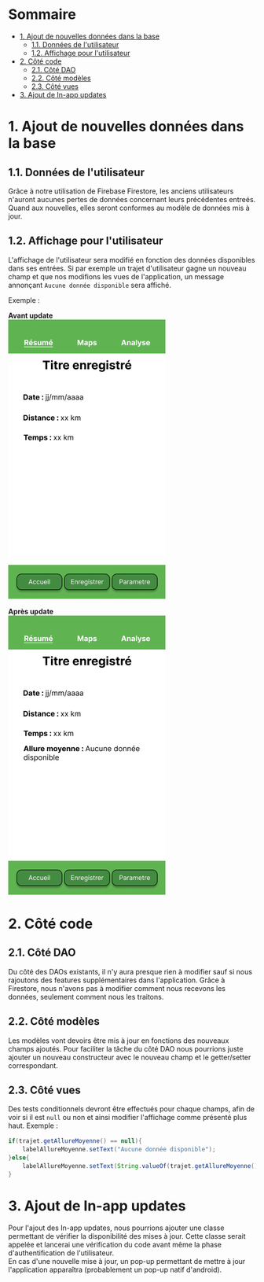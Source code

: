 # Sommaire <!-- omit in toc -->

- [1. Ajout de nouvelles données dans la base](#1-ajout-de-nouvelles-données-dans-la-base)
  - [1.1. Données de l'utilisateur](#11-données-de-lutilisateur)
  - [1.2. Affichage pour l'utilisateur](#12-affichage-pour-lutilisateur)
- [2. Côté code](#2-côté-code)
  - [2.1. Côté DAO](#21-côté-dao)
  - [2.2. Côté modèles](#22-côté-modèles)
  - [2.3. Côté vues](#23-côté-vues)
- [3. Ajout de In-app updates](#3-ajout-de-in-app-updates)


# 1. Ajout de nouvelles données dans la base
## 1.1. Données de l'utilisateur
Grâce à notre utilisation de Firebase Firestore, les anciens utilisateurs n'auront aucunes pertes de données concernant leurs précédentes entreés. Quand aux nouvelles, elles seront conformes au modèle de données mis à jour.
## 1.2. Affichage pour l'utilisateur
L'affichage de l'utilisateur sera modifié en fonction des données disponibles dans ses entrées. Si par exemple un trajet d'utilisateur gagne un nouveau champ et que nos modifions les vues de l'application, un message annonçant `Aucune donnée disponible` sera affiché.

Exemple :

**Avant update**</br>
![Before](./UIBeforeUpdate.png)

**Après update**</br>
![After](./UIAfterUpdate.png)

# 2. Côté code
## 2.1. Côté DAO
Du côté des DAOs existants, il n'y aura presque rien à modifier sauf si nous rajoutons des features supplémentaires dans l'application. Grâce à Firestore, nous n'avons pas à modifier comment nous recevons les données, seulement comment nous les traitons.
## 2.2. Côté modèles
Les modèles vont devoirs être mis à jour en fonctions des nouveaux champs ajoutés. Pour faciliter la tâche du côté DAO nous pourrions juste ajouter un nouveau constructeur avec le nouveau champ et le getter/setter correspondant.
## 2.3. Côté vues
Des tests conditionnels devront être effectués pour chaque champs, afin de voir si il est `null` ou non et ainsi modifier l'affichage comme présenté plus haut.
Exemple :
```java
if(trajet.getAllureMoyenne() == null){
    labelAllureMoyenne.setText("Aucune donnée disponible");
}else{
    labelAllureMoyenne.setText(String.valueOf(trajet.getAllureMoyenne()));
}
```

# 3. Ajout de In-app updates
Pour l'ajout des In-app updates, nous pourrions ajouter une classe permettant de vérifier la disponibilité des mises à jour. Cette classe serait appelée et lancerai une vérification du code avant même la phase d'authentification de l'utilisateur.</br>
En cas d'une nouvelle mise à jour, un pop-up permettant de mettre à jour l'application apparaîtra (probablement un pop-up natif d'android).